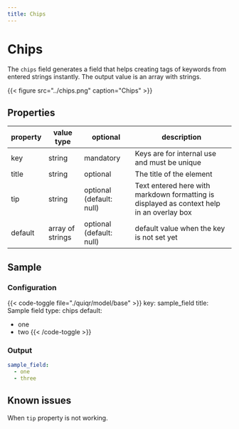 ```yaml
---
title: Chips
---
```


# Chips

The `chips` field generates a field that helps creating tags of keywords from
entered strings instantly. The output value is an array with strings.

{{< figure src="../chips.png" caption="Chips" >}}

## Properties

| property | value type       | optional                 | description                                                                               |
|----------|------------------|--------------------------|-------------------------------------------------------------------------------------------|
| key      | string           | mandatory                | Keys are for internal use and must be unique                                              |
| title    | string           | optional                 | The title of the element                                                                  |
| tip      | string           | optional (default: null) | Text entered here with markdown formatting is displayed as context help in an overlay box |
| default  | array of strings | optional (default: null) | default value when the key is not set yet                                                 |


## Sample

### Configuration

{{< code-toggle file="./quiqr/model/base" >}}
key: sample_field
title: Sample field
type: chips
default:
  - one
  - two
{{< /code-toggle >}}

### Output

```yaml
sample_field:
  - one
  - three
```

## Known issues

When `tip` property is not working.
